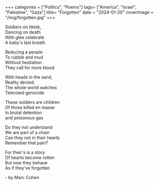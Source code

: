 +++
categories = ["Politics", "Poems"]
tags= ["America", "Israel", "Palestine", "Gaza"]
title= "Forgotten"
date = "2024-01-20"
coverImage = "/img/forgotten.jpg"
+++

Soldiers on tiktok,  
Dancing on death  
With glee celebrate  
A baby's last breath  
  
<!--more-->  
  
Reducing a people  
To rubble and mud  
Without hesitation  
They call for more blood  
  
With heads in the sand,  
Reality denied.  
The whole world watches  
Televised genocide  
  
These soldiers are children  
Of those killed en masse  
In brutal detention  
and poisonous gas  

Do they not understand  
We are part of a chain  
Can they not in their hearts  
Remember that pain?  

For their's is a story  
Of hearts become rotten  
But now they behave   
As if they've forgotten  
  
\- by Marc Cohen  

